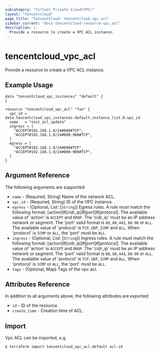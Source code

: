 ```yaml
---
subcategory: "Virtual Private Cloud(VPC)"
layout: "tencentcloud"
page_title: "TencentCloud: tencentcloud_vpc_acl"
sidebar_current: "docs-tencentcloud-resource-vpc_acl"
description: |-
  Provide a resource to create a VPC ACL instance.
---
```


# tencentcloud_vpc_acl

Provide a resource to create a VPC ACL instance.

## Example Usage

```hcl
data "tencentcloud_vpc_instances" "default" {
}

resource "tencentcloud_vpc_acl" "foo" {
  vpc_id = data.tencentcloud_vpc_instances.default.instance_list.0.vpc_id
  name   = "test_acl_update"
  ingress = [
    "ACCEPT#192.168.1.0/24#800#TCP",
    "ACCEPT#192.168.1.0/24#800-900#TCP",
  ]
  egress = [
    "ACCEPT#192.168.1.0/24#800#TCP",
    "ACCEPT#192.168.1.0/24#800-900#TCP",
  ]
}
```

## Argument Reference

The following arguments are supported:

* `name` - (Required, String) Name of the network ACL.
* `vpc_id` - (Required, String) ID of the VPC instance.
* `egress` - (Optional, List: [`String`]) Egress rules. A rule must match the following format: [action]#[cidr_ip]#[port]#[protocol]. The available value of 'action' is `ACCEPT` and `DROP`. The 'cidr_ip' must be an IP address network or segment. The 'port' valid format is `80`, `80,443`, `80-90` or `ALL`. The available value of 'protocol' is `TCP`, `UDP`, `ICMP` and `ALL`. When 'protocol' is `ICMP` or `ALL`, the 'port' must be `ALL`.
* `ingress` - (Optional, List: [`String`]) Ingress rules. A rule must match the following format: [action]#[cidr_ip]#[port]#[protocol]. The available value of 'action' is `ACCEPT` and `DROP`. The 'cidr_ip' must be an IP address network or segment. The 'port' valid format is `80`, `80,443`, `80-90` or `ALL`. The available value of 'protocol' is `TCP`, `UDP`, `ICMP` and `ALL`. When 'protocol' is `ICMP` or `ALL`, the 'port' must be `ALL`.
* `tags` - (Optional, Map) Tags of the vpc acl.

## Attributes Reference

In addition to all arguments above, the following attributes are exported:

* `id` - ID of the resource.
* `create_time` - Creation time of ACL.


## Import

Vpc ACL can be imported, e.g.

```
$ terraform import tencentcloud_vpc_acl.default acl-id
```

